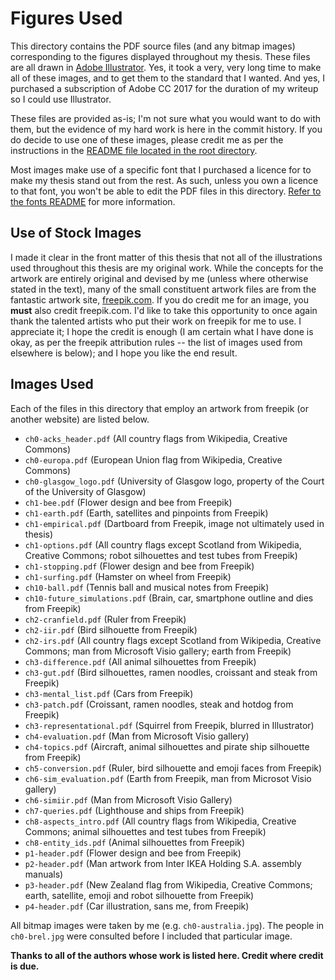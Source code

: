# Figures Used
This directory contains the PDF source files (and any bitmap images) corresponding to the figures displayed throughout my thesis. These files are all drawn in [Adobe Illustrator](https://www.adobe.com/uk/products/illustrator.html). Yes, it took a very, very long time to make all of these images, and to get them to the standard that I wanted. And yes, I purchased a subscription of Adobe CC 2017 for the duration of my writeup so I could use Illustrator.

These files are provided as-is; I'm not sure what you would want to do with them, but the evidence of my hard work is here in the commit history. If you do decide to use one of these images, please credit me as per the instructions in the [README file located in the root directory](https://github.com/maxwelld90/phd/blob/master/README.md).

Most images make use of a specific font that I purchased a licence for to make my thesis stand out from the rest. As such, unless you own a licence to that font, you won't be able to edit the PDF files in this directory. [Refer to the fonts README](https://github.com/maxwelld90/phd/tree/master/thesis/fonts/) for more information.

## Use of Stock Images
I made it clear in the front matter of this thesis that not all of the illustrations used throughout this thesis are my original work. While the concepts for the artwork are entirely original and devised by me (unless where otherwise stated in the text), many of the small constituent artwork files are from the fantastic artwork site, [freepik.com](https://www.freepik.com). If you do credit me for an image, you **must** also credit freepik.com. I'd like to take this opportunity to once again thank the talented artists who put their work on freepik for me to use. I appreciate it; I hope the credit is enough (I am certain what I have done is okay, as per the freepik attribution rules -- the list of images used from elsewhere is below); and I hope you like the end result.

## Images Used
Each of the files in this directory that employ an artwork from freepik (or another website) are listed below.

* `ch0-acks_header.pdf` (All country flags from Wikipedia, Creative Commons)
* `ch0-europa.pdf` (European Union flag from Wikipedia, Creative Commons)
* `ch0-glasgow_logo.pdf` (University of Glasgow logo, property of the Court of the University of Glasgow)
* `ch1-bee.pdf` (Flower design and bee from Freepik)
* `ch1-earth.pdf` (Earth, satellites and pinpoints from Freepik)
* `ch1-empirical.pdf` (Dartboard from Freepik, image not ultimately used in thesis)
* `ch1-options.pdf` (All country flags except Scotland from Wikipedia, Creative Commons; robot silhouettes and test tubes from Freepik)
* `ch1-stopping.pdf` (Flower design and bee from Freepik)
* `ch1-surfing.pdf` (Hamster on wheel from Freepik)
* `ch10-ball.pdf` (Tennis ball and musical notes from Freepik)
* `ch10-future_simulations.pdf` (Brain, car, smartphone outline and dies from Freepik)
* `ch2-cranfield.pdf` (Ruler from Freepik)
* `ch2-iir.pdf` (Bird silhouette from Freepik)
* `ch2-irs.pdf` (All country flags except Scotland from Wikipedia, Creative Commons; man from Microsoft Visio gallery; earth from Freepik)
* `ch3-difference.pdf` (All animal silhouettes from Freepik)
* `ch3-gut.pdf` (Bird silhouettes, ramen noodles, croissant and steak from Freepik)
* `ch3-mental_list.pdf` (Cars from Freepik)
* `ch3-patch.pdf` (Croissant, ramen noodles, steak and hotdog from Freepik)
* `ch3-representational.pdf` (Squirrel from Freepik, blurred in Illustrator)
* `ch4-evaluation.pdf` (Man from Microsoft Visio gallery)
* `ch4-topics.pdf` (Aircraft, animal silhouettes and pirate ship silhouette from Freepik)
* `ch5-conversion.pdf` (Ruler, bird silhouette and emoji faces from Freepik)
* `ch6-sim_evaluation.pdf` (Earth from Freepik, man from Microsot Visio gallery)
* `ch6-simiir.pdf` (Man from Microsoft Visio Gallery)
* `ch7-queries.pdf` (Lighthouse and ships from Freepik)
* `ch8-aspects_intro.pdf` (All country flags from Wikipedia, Creative Commons; animal silhouettes and test tubes from Freepik)
* `ch8-entity_ids.pdf` (Animal silhouettes from Freepik)
* `p1-header.pdf` (Flower design and bee from Freepik)
* `p2-header.pdf` (Man artwork from Inter IKEA Holding S.A. assembly manuals)
* `p3-header.pdf` (New Zealand flag from Wikipedia, Creative Commons; earth, satellite, emoji and robot silhouette from Freepik)
* `p4-header.pdf` (Car illustration, sans me, from Freepik)

All bitmap images were taken by me (e.g. `ch0-australia.jpg`). The people in `ch0-brel.jpg` were consulted before I included that particular image.

**Thanks to all of the authors whose work is listed here. Credit where credit is due.**